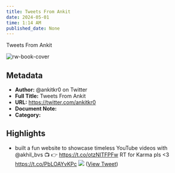 ```yaml
---
title: Tweets From Ankit
date: 2024-05-01
time: 1:14 AM
published_date: None
---
```

Tweets From Ankit

![rw-book-cover](https://pbs.twimg.com/profile_images/1765401456817913856/jR0DGFvj.jpg)

## Metadata
- **Author:** @ankitkr0 on Twitter
- **Full Title:** Tweets From Ankit
- **URL:** https://twitter.com/ankitkr0
- **Document Note:** 
- **Category:**

## Highlights
- built a fun website to showcase timeless YouTube videos with @akhil_bvs 📺
  👉 https://t.co/otzNITFPFw 
  RT for Karma pls <3 https://t.co/PbLOAYvKPc
  ![](https://pbs.twimg.com/media/F7vkiQOWcAAyatq.jpg) ([View Tweet](https://twitter.com/ankitkr0/status/1710211811461448174))
